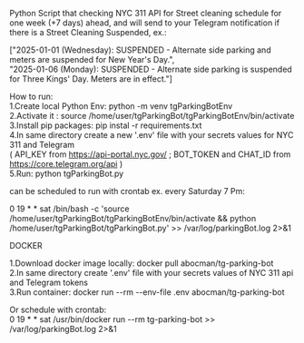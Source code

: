 Python Script that checking NYC 311 API for Street cleaning schedule for one week (+7 days) ahead,
and will send to your Telegram notification if there is a Street Cleaning Suspended, ex.:

["2025-01-01 (Wednesday): SUSPENDED - Alternate side parking and meters are suspended for New Year's Day.",  
 "2025-01-06 (Monday): SUSPENDED - Alternate side parking is suspended for Three Kings' Day. Meters are in effect."]

How to run:  
 1.Create local Python Env: python -m venv tgParkingBotEnv  
 2.Activate it : source /home/user/tgParkingBot/tgParkingBotEnv/bin/activate  
 3.Install pip packages:  pip instal -r requirements.txt  
 4.In same directory create a new '.env' file with your secrets values for NYC 311 and Telegram   
    ( API_KEY from https://api-portal.nyc.gov/ ; BOT_TOKEN and CHAT_ID from  https://core.telegram.org/api )  
 5.Run: python tgParkingBot.py

 can be scheduled to run with crontab ex. every Saturday 7 Pm:

 0 19 * * sat /bin/bash -c 'source /home/user/tgParkingBot/tgParkingBotEnv/bin/activate && python /home/user/tgParkingBot/tgParkingBot.py' >> /var/log/parkingBot.log 2>&1




DOCKER

1.Download docker image locally: docker pull abocman/tg-parking-bot  
2.In same directory create '.env' file with your secrets values of NYC 311 api and Telegram tokens  
3.Run container: docker run --rm --env-file .env abocman/tg-parking-bot  

Or schedule with crontab:  
0 19 * * sat /usr/bin/docker run --rm tg-parking-bot >> /var/log/parkingBot.log 2>&1

